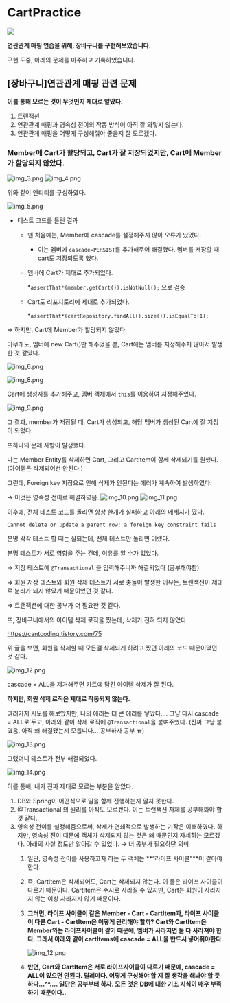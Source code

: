 # CartPractice

![](https://s3.us-west-2.amazonaws.com/secure.notion-static.com/ac3a9c14-f81c-40b3-89fe-6b3b59f27f22/Untitled.png?X-Amz-Algorithm=AWS4-HMAC-SHA256&X-Amz-Content-Sha256=UNSIGNED-PAYLOAD&X-Amz-Credential=AKIAT73L2G45EIPT3X45%2F20220724%2Fus-west-2%2Fs3%2Faws4_request&X-Amz-Date=20220724T030416Z&X-Amz-Expires=86400&X-Amz-Signature=a7b166f89c0f45ce3873d8252083df8a0ee6f5fa1f1a6bf27a2d26b01c62f17c&X-Amz-SignedHeaders=host&response-content-disposition=filename%20%3D%22Untitled.png%22&x-id=GetObject)

**연관관계 매핑 연습을 위해, 장바구니를 구현해보았습니다.**

구현 도중, 아래의 문제를 마주하고 기록하였습니다.

## [장바구니]연관관계 매핑 관련 문제
**이를 통해 모르는 것이 무엇인지 제대로 알았다.**

1. 트랜잭션
2. 연관관계 매핑과 영속성 전이의 작동 방식이 아직 잘 와닿지 않는다.
3. 연관관계 매핑을 어떻게 구성해줘야 좋을지 잘 모르겠다.

### Member에 Cart가 할당되고, Cart가 잘 저장되었지만, Cart에 Member가 할당되지 않았다.

![img_3.png](README-IMG/img_3.png) ![img_4.png](README-IMG/img_4.png)

위와 같이 엔티티를 구성하였다.

![img_5.png](README-IMG/img_5.png)
- 테스트 코드를 돌린 결과
    - 맨 처음에는, Member에 cascade를 설정해주지 않아 오류가 났었다.
        - 이는 멤버에 `cascade=PERSIST`를 추가해주어 해결했다. 멤버를 저장할 때 cart도 저장되도록 했다.
    - 멤버에 Cart가 제대로 추가되었다.

      *`assertThat*(member.getCart()).isNotNull();` 으로 검증

    - Cart도 리포지토리에 제대로 추가되었다.

      *`assertThat*(cartRepository.findAll().size()).isEqualTo(1);`


⇒ 하지만, Cart에 Member가 할당되지 않았다.

아무래도, 멤버에 new Cart()만 해주었을 뿐, Cart에는 멤버를 지정해주지 않아서 발생한 것 같았다.

![img_6.png](README-IMG/img_6.png)

![img_8.png](README-IMG/img_8.png)

Cart에 생성자를 추가해주고, 멤버 객체에서 `this`를 이용하여 지정해주었다.

![img_9.png](README-IMG/img_9.png)

그 결과, member가 저장될 때, Cart가 생성되고, 해당 멤버가 생성된 Cart에 잘 지정이 되었다.

또하나의 문제 사항이 발생했다.

나는 Member Entity를 삭제하면 Cart, 그리고 CartItem이 함께 삭제되기를 원했다. (아이템은 삭제되어선 안된다.)

그런데, Foreign key 지정으로 인해 삭제가 안된다는 에러가 계속하여 발생하였다.

→ 이것은 영속성 전이로 해결하였음.
![img_10.png](README-IMG/img_10.png)
![img_11.png](README-IMG/img_11.png)

이후에, 전체 테스트 코드를 돌리면 항상 한개가 실패하고 아래의 메세지가 떴다.

`Cannot delete or update a parent row: a foreign key constraint fails`

분명 각각 테스트 할 때는 잘되는데, 전체 테스트만 돌리면 이랬다.

분명 테스트가 서로 영향을 주는 건데, 이유를 알 수가 없었다.

→ 저장 테스트에 `@Transactional` 을 입력해주니까 해결되었다 (공부해야함)

⇒ 회원 저장 테스트와 회원 삭제 테스트가 서로 충돌이 발생한 이유는, 트랜잭션이 제대로 분리가 되지 않았기 때문이었던 것 같다.

⇒ 트랜잭션에 대한 공부가 더 필요한 것 같다.

또, 장바구니에서의 아이템 삭제 로직을 짰는데, 삭제가 전혀 되지 않았다

https://cantcoding.tistory.com/75

위 글을 보면, 회원을 삭제할 때 모든걸 삭제되게 하려고 짰던 아래의 코드 때문이었던 것 같다.

![img_12.png](README-IMG/img_12.png)

cascade = ALL을 제거해주면 카트에 담긴 아이템 삭제가 잘 된다.

**하지만, 회원 삭제 로직은 제대로 작동되지 않는다.**

여러가지 시도를 해보았지만, 나의 에러는 더 큰 에러를 낳았다…. 그냥 다시 cascade = ALL로 두고, 아래와 같이 삭제 로직에 `@Transactional`을 붙여주었다. (진짜 그냥 붙였음. 아직 왜 해결됐는지 모릅니다… 공부하자 공부 ㅠ)

![img_13.png](README-IMG/img_13.png)

그랬더니 테스트가 전부 해결되었다.

![img_14.png](README-IMG/img_14.png)

이를 통해, 내가 진짜 제대로 모르는 부분을 알았다.

1. DB와 Spring이 어떤식으로 일을 함께 진행하는지 알지 못한다.
2. @Transactional 의 원리를 아직도 모르겠다. 이는 트랜잭션 자체를 공부해봐야 할 것 같다.
3. 영속성 전이를 설정해줌으로써, 삭제가 연쇄적으로 발생하는 기작은 이해하였다.
   하지만, 영속성 전이 때문에 객체가 삭제되지 않는 것은 왜 때문인지 자세히는 모르겠다. 아래의 사실 정도만 알아갈 수 있었다. → 더 공부가 필요하단 의미
    1. 일단, 영속성 전이를 사용하고자 하는 두 객체는 **“라이프 사이클"**이 같아야 한다.
    2. 즉, CartItem은 삭제되어도, Cart는 삭제되지 않는다. 이 둘은 라이프 사이클이 다르기 때문이다. CartItem은 수시로 사라질 수 있지만, Cart는 회원이 사라지지 않는 이상 사라지지 않기 때문이다.
    3. **그러면, 라이프 사이클이 같은 Member - Cart - CartItem과, 라이프 사이클이 다른 Cart - CartItem은 어떻게 관리해야 할까?
       Cart와 CartItem은 Member와는 라이프사이클이 같기 때문에, 멤버가 사라지면 둘 다 사라져야 한다. 그래서 아래와 같이 cartItems에 cascade = ALL을 반드시 넣어줘야한다.**
   
       ![img_12.png](README-IMG/img_12.png)

    4. **반면, Cart와 CartItem은 서로 라이프사이클이 다르기 때문에, cascade = ALL이 있으면 안된다. 딜레마다. 어떻게 구성해야 할 지 잘 생각을 해봐야 할 듯 하다…^^…. 일단은 공부부터 하자. 모든 것은 DB에 대한 기초 지식이 매우 부족하기 때문이다..**